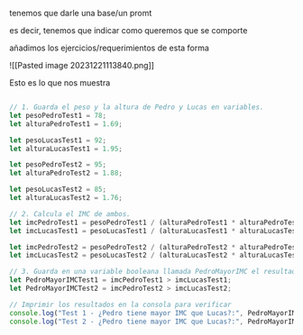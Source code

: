
tenemos que darle una base/un promt

es decir, tenemos que indicar como queremos que se comporte


añadimos los ejercicios/requerimientos de esta forma

<requerimientos>

</requerimientos>

![[Pasted image 20231221113840.png]]






Esto es lo que nos muestra
```javascript 

// 1. Guarda el peso y la altura de Pedro y Lucas en variables.
let pesoPedroTest1 = 78;
let alturaPedroTest1 = 1.69;

let pesoLucasTest1 = 92;
let alturaLucasTest1 = 1.95;

let pesoPedroTest2 = 95;
let alturaPedroTest2 = 1.88;

let pesoLucasTest2 = 85;
let alturaLucasTest2 = 1.76;

// 2. Calcula el IMC de ambos.
let imcPedroTest1 = pesoPedroTest1 / (alturaPedroTest1 * alturaPedroTest1);
let imcLucasTest1 = pesoLucasTest1 / (alturaLucasTest1 * alturaLucasTest1);

let imcPedroTest2 = pesoPedroTest2 / (alturaPedroTest2 * alturaPedroTest2);
let imcLucasTest2 = pesoLucasTest2 / (alturaLucasTest2 * alturaLucasTest2);

// 3. Guarda en una variable booleana llamada PedroMayorIMC el resultado.
let PedroMayorIMCTest1 = imcPedroTest1 > imcLucasTest1;
let PedroMayorIMCTest2 = imcPedroTest2 > imcLucasTest2;

// Imprimir los resultados en la consola para verificar
console.log("Test 1 - ¿Pedro tiene mayor IMC que Lucas?:", PedroMayorIMCTest1);
console.log("Test 2 - ¿Pedro tiene mayor IMC que Lucas?:", PedroMayorIMCTest2);

```

